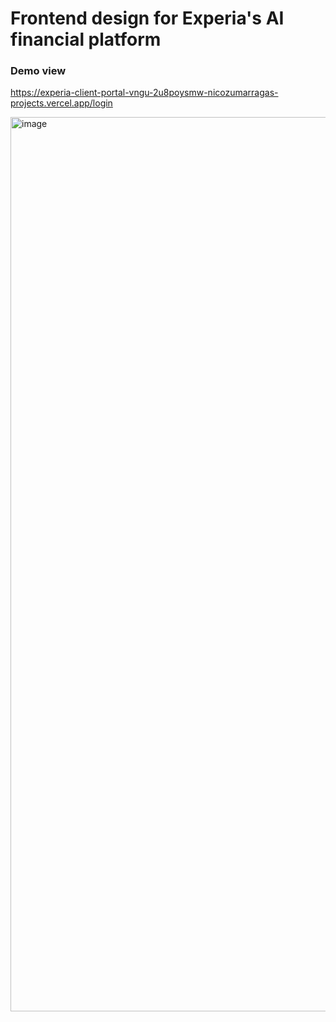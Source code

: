 # Frontend design for Experia's AI financial platform

### Demo view

https://experia-client-portal-vngu-2u8poysmw-nicozumarragas-projects.vercel.app/login

<img width="1431" alt="image" src="https://github.com/user-attachments/assets/3eada7c6-82af-4e5e-b0c5-8804ca8b7e27" />

